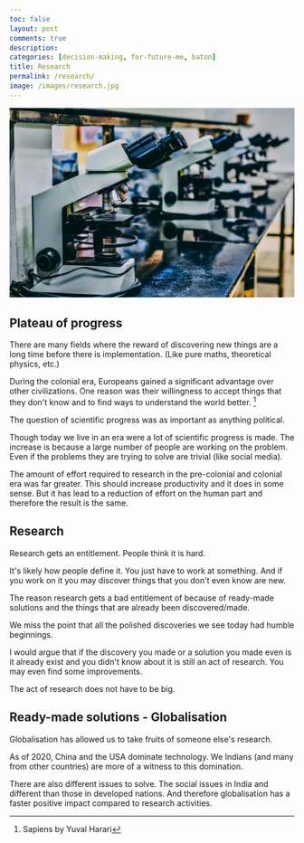 ```yaml
---
toc: false
layout: post
comments: true
description:
categories: [decision-making, for-future-me, baton]
title: Research
permalink: /research/
image: /images/research.jpg
---
```

![](/images/research.jpg)

## Plateau of progress

There are many fields where the reward of discovering new things are a long time before there is implementation. (Like pure maths, theoretical physics, etc.)

During the colonial era, Europeans gained a significant advantage over other civilizations. One reason was their willingness to accept things that they don't know and to find ways to understand the world better. [^1]

The question of scientific progress was as important as anything political.

Though today we live in an era were a lot of scientific progress is made. The increase is because a large number of people are working on the problem. Even if the problems they are trying to solve are trivial (like social media).

The amount of effort required to research in the pre-colonial and colonial era was far greater. This should increase productivity and it does in some sense. But it has lead to a reduction of effort on the human part and therefore the result is the same.

## Research

Research gets an entitlement. People think it is hard.

It's likely how people define it. You just have to work at something. And if you work on it you may discover things that you don't even know are new.

The reason research gets a bad entitlement of because of ready-made solutions and the things that are already been discovered/made.

We miss the point that all the polished discoveries we see today had humble beginnings. 

I would argue that if the discovery you made or a solution you made even is it already exist and you didn't know about it is still an act of research. You may even find some improvements.

The act of research does not have to be big.

## Ready-made solutions - Globalisation

Globalisation has allowed us to take fruits of someone else's research.

As of 2020, China and the USA dominate technology. We Indians (and many from other countries) are more of a witness to this domination.

There are also different issues to solve. The social issues in India and different than those in developed nations. And therefore globalisation has a faster positive impact compared to research activities.

[^1]: Sapiens by Yuval Harari
